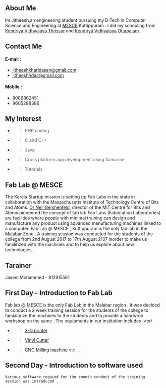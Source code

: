 ## About Me

 Im Jitheesh,an engineering student pursuing my B-Tech in Computer Science and Engineering at [MESCE](http://www.mesce.ac.in/),Kuttippuram . I did my schooling from [Kendriya Vidhyalaya Thrissur](http://www.kvthrissur.in/) and [Kendriya Vidhyalaya Ottapalam](http://kvottapalam.nic.in/) .

## Contact Me

#### E-mail : <br/>
* jitheeshkharidasan@gmail.com <br/>
* jitheeshhdas@gmail.com <br/>

#### Mobile : <br/>
* 8086862451<br/>
* 9605288386<br/>
         
## My Interest 

  * > PHP coding<br/>
  * > C and C++<br/>
  * > Java <br/>
  * > Cross platform app development using Xamarine<br/>
  * > Tutorials<br/>
 
## Fab Lab @ MESCE

 The Kerala Startup mission is setting up Fab Labs in the state in collaboration with the Massachusetts Institute of Technology Centre of Bits and Atoms. [Dr Neil Gershenfeld](https://en.wikipedia.org/wiki/Neil_Gershenfeld), director of the MIT Centre for Bits and Atoms pioneered the concept of fab lab.Fab Labs (Fabrication Laboratories) are facilities where people with minimal training can design and manufacture any product using advanced manufacturing machines linked to a computer. 
  Fab Lab @ MESCE , Kuttippuram is the only fab lab in the Malabar Zone . A training session was conducted for the students of the college from 2nd August 2017 to 17th August 2107 inorder to make us familirized with the machines and to help us explore about new technologies . 

## Tarainer 

Jaseel Mohammed - 812915561 <br/>
 
## First Day - Introduction to Fab Lab
   Fab lab @ MESCE is the only Fab Lab in the Malabar region . It was decided to conduct a 2 week training session for the students of the college to famialarize the machines to the students and to provide a hands-on workshop on the same . The equipments in our institution includes :<br/
   * > [3-D printer](https://en.wikipedia.org/wiki/3D_printing)<br/>
   * > [Vinyl Cutter](https://en.wikipedia.org/wiki/Vinyl_cutter)<br/>
   * > [CNC Milling machine](https://en.wikipedia.org/wiki/Milling_(machining)) etc . . .<br/>
   
## Second Day - Introduction to software used 
    Various software requied for the smooth conduct of the training session was introduced . 
